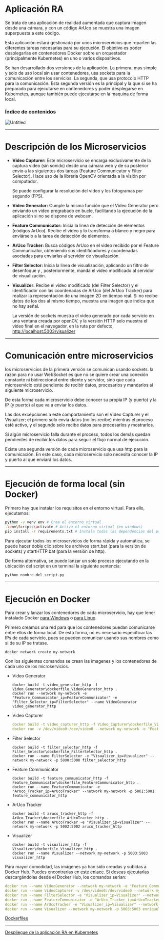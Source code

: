 # Aplicación RA

Se trata de una aplicación de realidad aumentada que captura imagen desde una cámara, y con un código ArUco se muestra una imagen superpuesta a este código.

Esta aplicación estará gestionada por unos microservicios que reparten las diferentes tareas necesarias para su ejecución. El objetivo es poder desplegarlas en contenedores Docker sobre un orquestador (principalmente Kubernetes) en uno o varios dispositivos.

Se han desarrollado dos versiones de la aplicación. La primera, mas simple y solo de uso local sin usar contenedores, usa sockets para la comunicación entre los servicios. La segunda, que usa protocolo HTTP para la comunicación. Esta segunda versión es la principal y la que si se ha preparado para ejecutarse en contenedores y poder desplegarse en Kubernetes, aunque también puede ejecutarse en la maquina de forma local.

### Índice de contenidos

![Untitled](Aplicacio%CC%81n%20RA%20f49c69c2e3e649989a20df0c0a24f9fa/Untitled.png)

---

# Descripción de los Microservicios

- **Video Capturer:** Este microservicio se encarga exclusivamente de la captura video (sin sonido) desde una cámara web y de su posterior envio a las siguientes dos tareas (Feature Communicator y Filter Selector). Hace uso de la libreria OpenCV orientada a la visión por computador.
    
    Se puede configurar la resolución del video y los fotogramas por segundo (FPS).
    
- **Video Generator:** Cumple la misma función que el Video Generator pero enviando un video pregrabado en bucle, facilitando la ejecución de la aplicación si no se dispone de webcam.

- **Feature Communicator:** Inicia la linea de detección de elementos (códigos ArUco). Recibe el video y lo transforma a blanco y negro para enviárselo a la tarea de detección de elementos.

- **ArUco Tracker:** Busca códigos ArUco en el video recibido por el Feature Communicator, obteniendo sus identificadores y coordenadas asociadas para enviarlas al servidor de visualización.

- **Filter Selector:** Inicia la linea de visualización, aplicando un filtro de desenfoque y , posteriormente, manda el video modificado al servidor de visualización.

- **Visualizer:** Recibe el video modificado (del Filter Selector) y el identificador con las coordenadas de ArUco (del ArUco Tracker) para realizar la representación de una imagen 2D en tiempo real. Si no recibe datos de los dos al mismo tiempo, muestra una imagen que indica que no hay señal.
    
    La versión de sockets muestra el video generado por cada servicio en una ventana creada por openCV, y la versión HTTP solo muestra el video final en el navegador, en la ruta por defecto, [http://localhost:5003/visualizer](http://localhost:5003/visualizer) 
    

---

# Comunicación entre microservicios

los microservicios de la primera versión se comunican usando sockets. la razón para no usar WebSocket es que no se quiere crear una conexión constante ni bidireccional entre cliente y servidor, sino que cada microservicio esté pendiente de recibir datos, procesarlos y mandarlos al siguiente microservicio.

De esta forma cada microservicio debe conocer su propia IP (y puerto) y la IP (y puerto) al que va a enviar los datos.

Las dos excepciones a este comportamiento son el Video Capturer y el Visualizer; el primero solo envía datos (no los recibe) mientras el proceso esté activo, y el segundo solo recibe datos para procesarlos y mostrarlos.

Si algún microservicio falla durante el proceso, todos los demás quedan pendientes de recibir los datos para seguir el flujo normal de ejecución.

Existe una segunda versión de cada microservicio que usa http para la comunicación. En este caso, cada microservicio solo necesita conocer la IP y puerto al que enviará los datos.

---

# Ejecución de forma local (sin Docker)

Primero hay que instalar los requisitos en el entorno virtual. Para ello, ejecutamos:

```bash
python -v venv env # Crea el entorno virtual
.\env\Scripts\activate # Activa el entorno virtual (en windows)
pip install -r requirements.txt # Instala todas las dependencias del proyecto
```

Para ejecutar todos los microservicios de forma rápida y automática, se puede hacer doble clic sobre los archivos start.bat (para la versión de sockets) y startHTTP.bat (para la versión de http).

De forma alternativa, se puede lanzar un solo proceso ejecutando en la ubicación del script en un terminal la siguiente sentencia:

```python
python nombre_del_script.py
```

---

# Ejecución en Docker

Para crear y lanzar los contenedores de cada microservicio, hay que tener instalado Docker [para Windows](https://docs.docker.com/desktop/install/windows-install/) o [para Linux](https://docs.docker.com/desktop/install/linux-install/).

Primero creamos una red para que los contenedores puedan comunicarse entre ellos de forma local. De esta forma, no es necesario especificar las IPs de cada servicio, pues se pueden comunicar usando sus nombres como si de su IP se tratase.

```docker
docker network create my-network
```

 Con los siguientes comandos se crean las imagenes y los contenedores de cada uno de los microservicios.

- Video Generator
    
    ```docker
    docker build -t video_generator_http -f Video_Generator\dockerfile_VideoGenerator_http .
    docker run --network my-network -e "Feature_Communicator_ip=FeatureCommunicator" -e "Filter_Selector_ip=FilterSelector" --name VideoGenerator video_generator_http
    ```
    
- Video Capturer
    
    ```yaml
    docker build -t video_capturer_http -f Video_Capturer\dockerfile_VideoCapturer_http .
    docker run -v /dev/video0:/dev/video0 --network my-network -e "Feature_Communicator_ip=FeatureCommunicator" -e "Filter_Selector_ip=FilterSelector" --name VideoCapturer video_capturer_http
    ```
    
- Filter Selector
    
    ```docker
    docker build -t filter_selector_http -f Filter_Selector\dockerfile_FilterSelector_http .
    docker run --name FilterSelector -e "Visualizer_ip=Visualizer" --network my-network -p 5000:5000 filter_selector_http
    ```
    
- Feature Communicator
    
    ```docker
    docker build -t feature_communicator_http -f Feature_Communicator\dockerfile_FeatureCommunicator_http .
    docker run --name FeatureCommunicator -e "ArUco_Tracker_ip=ArUcoTracker" --network my-network -p 5001:5001 feature_communicator_http
    ```
    
- ArUco Tracker
    
    ```docker
    docker build -t aruco_tracker_http -f ArUco_Tracker\dockerfile_ArUcoTracker_http .
    docker run --name ArUcoTracker -e "Visualizer_ip=Visualizer" --network my-network -p 5002:5002 aruco_tracker_http 
    
    ```
    
- Visualizer
    
    ```docker
    docker build -t visualizer_http -f Visualizer\dockerfile_Visualizer_http . 
    docker run --name Visualizer --network my-network -p 5003:5003 visualizer_http
    ```
    

Para mayor comodidad, las imágenes ya han sido creadas y subidas a Docker Hub. Puedes encontrarlas en [este enlace](https://hub.docker.com/search?q=enriquelpzenc). Si deseas ejecutarlas descargándolas desde el Docker Hub, los comandos serian:

```yaml
docker run --name VideoGenerator --network my-network -e "Feature_Communicator_ip=FeatureCommunicator" -e "Filter_Selector_ip=FilterSelector" enriquelpzenc/video_generator_http
docker run --name VideoCapturer -v /dev/video0:/dev/video0 --network my-network -e "Feature_Communicator_ip=FeatureCommunicator" -e "Filter_Selector_ip=FilterSelector" enriquelpzenc/video_capturer_http
docker run --name FilterSelector -e "Visualizer_ip=Visualizer" --network my-network -p 5000:5000 enriquelpzenc/filter_selector_http
docker run --name FeatureCommunicator -e "ArUco_Tracker_ip=ArUcoTracker" --network my-network -p 5001:5001 enriquelpzenc/feature_communicator_http
docker run --name ArUcoTracker -e "Visualizer_ip=Visualizer" --network my-network -p 5002:5002 enriquelpzenc/aruco_tracker_http
docker run --name Visualizer --network my-network -p 5003:5003 enriquelpzenc/visualizer_http
```

[Dockerfiles](Aplicacio%CC%81n%20RA%20f49c69c2e3e649989a20df0c0a24f9fa/Dockerfiles%2013ef7fb795db4f448056bcdd680d4b6a.md)

---

[Despliegue de la aplicación RA en Kubernetes](Aplicacio%CC%81n%20RA%20f49c69c2e3e649989a20df0c0a24f9fa/Despliegue%20de%20la%20aplicacio%CC%81n%20RA%20en%20Kubernetes%208cc12a3e8da04e8a95179ecb2d12a135.md)